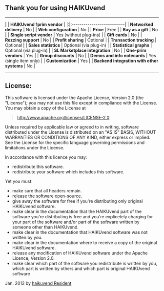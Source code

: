 

## Thank you for using HAIKUvend ##


---


| | **HAIKUvend 1prim vendor** |
|:|:---------------------------|
| **Networked delivery** | No |
| **Web configuration** | No |
| **Price** | Free |
| **Buy as a gift** | No |
| **Single script vendor** | Yes (without plug-ins) |
| **Gift cards** | No |
| **Rezzing support** | No |
| **Profit sharing** | Optional |
| **Transaction tracking** | Optional |
| **Sales statistics** | Optional (via plug-in) |
| **Statistical graphs** | Optional (via plug-in) |
| **SL Marketplace integration** | No |
| **One-prim vendors** | Yes |
| **Group discounts** | No |
| **Demos and info notecards** | Yes (single item only) |
| **Customization** | Yes |
| **Backend integration with other systems** | No |


---


## License: ##


This software is licensed under the Apache License, Version 2.0 (the "License"); you may not use this file except in compliance with the License.
You may obtain a copy of the License at

> http://www.apache.org/licenses/LICENSE-2.0

Unless required by applicable law or agreed to in writing, software distributed under the License is distributed on an "AS IS" BASIS, WITHOUT WARRANTIES OR CONDITIONS OF ANY KIND, either express or implied. See the License for the specific language governing permissions and limitations under the License.


In accordance with this licence you may:
  * redistribute this software.
  * redistribute your software which includes this software.

Yet you must:
  * make sure that all headers remain.
  * release the software open-source.
  * give away the software for free if you're distributing only original HAIKUvend software.
  * make clear in the documentation that the HAIKUvend part of the software you're distributing is free and you're explicetely charging for your part of the software and/or part of the software written by someone other than HAIKUvend.
  * make clear in the documentation that HAIKUvend software was not written by you.
  * make clear in the documentation where to receive a copy of the original HAIKUvend software.
  * release any modification of HAIKUvend software under the Apache Licence, Version 2.0.
  * make clear which part of the software you redistribute is written by you, which part is written by others and which part is original HAIKUvend software


Jan. 2012 by [haikuvend Resident](http://code.google.com/p/haikuvend)